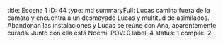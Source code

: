 title:          Escena 1
ID:             44
type:           md
summaryFull:    Lucas camina fuera de la cámara y encuentra a un desmayado Lucas y multitud de asimilados. Abandonan las instalaciones y Lucas se reúne con Ana, aparentemente curada. Junto con ella está Noemí.
POV:            0
label:          4
status:         1
compile:        2


